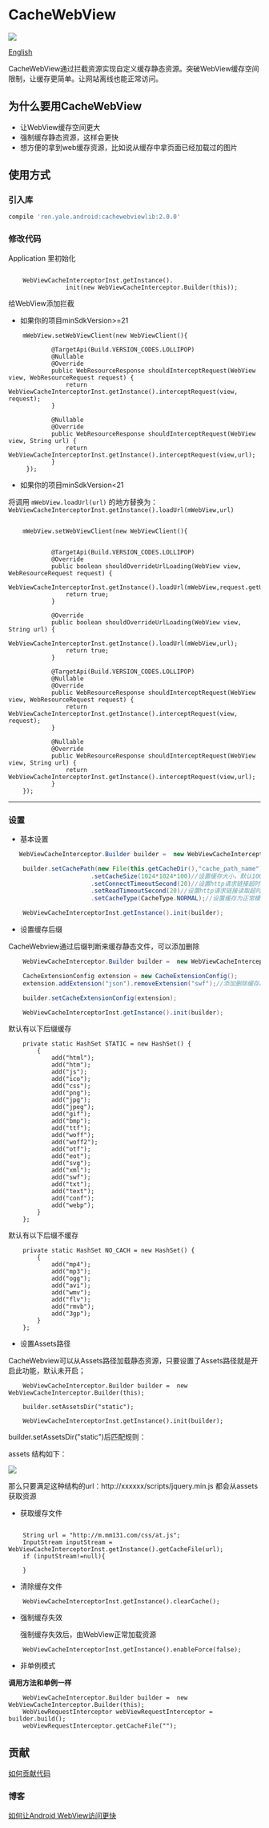 # CacheWebView

[![](https://img.shields.io/badge/jcenter-2.0.0-519dd9.svg)](https://bintray.com/yale8848/maven/CacheWebView/2.0.0)

  [English](https://github.com/yale8848/CacheWebView/blob/master/README_EN.md)

  CacheWebView通过拦截资源实现自定义缓存静态资源。突破WebView缓存空间限制，让缓存更简单。让网站离线也能正常访问。

## 为什么要用CacheWebView

- 让WebView缓存空间更大
- 强制缓存静态资源，这样会更快
- 想方便的拿到web缓存资源，比如说从缓存中拿页面已经加载过的图片


## 使用方式

### 引入库

```groovy
compile 'ren.yale.android:cachewebviewlib:2.0.0'
```

### 修改代码

Application 里初始化

```

    WebViewCacheInterceptorInst.getInstance().
                init(new WebViewCacheInterceptor.Builder(this));

```


给WebView添加拦截

- 如果你的项目minSdkVersion>=21

```
    mWebView.setWebViewClient(new WebViewClient(){

            @TargetApi(Build.VERSION_CODES.LOLLIPOP)
            @Nullable
            @Override
            public WebResourceResponse shouldInterceptRequest(WebView view, WebResourceRequest request) {
                return  WebViewCacheInterceptorInst.getInstance().interceptRequest(view, request);
            }

            @Nullable
            @Override
            public WebResourceResponse shouldInterceptRequest(WebView view, String url) {
                return  WebViewCacheInterceptorInst.getInstance().interceptRequest(view,url);
            }
     });

```

- 如果你的项目minSdkVersion<21

将调用 `mWebView.loadUrl(url)` 的地方替换为：`WebViewCacheInterceptorInst.getInstance().loadUrl(mWebView,url)`

```

    mWebView.setWebViewClient(new WebViewClient(){


            @TargetApi(Build.VERSION_CODES.LOLLIPOP)
            @Override
            public boolean shouldOverrideUrlLoading(WebView view, WebResourceRequest request) {
                WebViewCacheInterceptorInst.getInstance().loadUrl(mWebView,request.getUrl().toString());
                return true;
            }

            @Override
            public boolean shouldOverrideUrlLoading(WebView view, String url) {
                WebViewCacheInterceptorInst.getInstance().loadUrl(mWebView,url);
                return true;
            }

            @TargetApi(Build.VERSION_CODES.LOLLIPOP)
            @Nullable
            @Override
            public WebResourceResponse shouldInterceptRequest(WebView view, WebResourceRequest request) {
                return  WebViewCacheInterceptorInst.getInstance().interceptRequest(view, request);
            }

            @Nullable
            @Override
            public WebResourceResponse shouldInterceptRequest(WebView view, String url) {
                return  WebViewCacheInterceptorInst.getInstance().interceptRequest(view,url);
            }
    });

```

---

### 设置

 - 基本设置

 ```Java
    WebViewCacheInterceptor.Builder builder =  new WebViewCacheInterceptor.Builder(this);

     builder.setCachePath(new File(this.getCacheDir(),"cache_path_name"))//设置缓存路径，默认getCacheDir，名称CacheWebViewCache
                        .setCacheSize(1024*1024*100)//设置缓存大小，默认100M
                        .setConnectTimeoutSecond(20)//设置http请求链接超时，默认20秒
                        .setReadTimeoutSecond(20)//设置http请求链接读取超时，默认20秒
                        .setCacheType(CacheType.NORMAL);//设置缓存为正常模式，默认模式为强制缓存静态资源

     WebViewCacheInterceptorInst.getInstance().init(builder);
 ```

- 设置缓存后缀

CacheWebview通过后缀判断来缓存静态文件，可以添加删除

```Java
    WebViewCacheInterceptor.Builder builder =  new WebViewCacheInterceptor.Builder(this);

    CacheExtensionConfig extension = new CacheExtensionConfig();
    extension.addExtension("json").removeExtension("swf");//添加删除缓存后缀

    builder.setCacheExtensionConfig(extension);

    WebViewCacheInterceptorInst.getInstance().init(builder);
```

默认有以下后缀缓存

```
    private static HashSet STATIC = new HashSet() {
        {
            add("html");
            add("htm");
            add("js");
            add("ico");
            add("css");
            add("png");
            add("jpg");
            add("jpeg");
            add("gif");
            add("bmp");
            add("ttf");
            add("woff");
            add("woff2");
            add("otf");
            add("eot");
            add("svg");
            add("xml");
            add("swf");
            add("txt");
            add("text");
            add("conf");
            add("webp");
        }
    };

```

默认有以下后缀不缓存

```
    private static HashSet NO_CACH = new HashSet() {
        {
            add("mp4");
            add("mp3");
            add("ogg");
            add("avi");
            add("wmv");
            add("flv");
            add("rmvb");
            add("3gp");
        }
    };
```

- 设置Assets路径

CacheWebview可以从Assets路径加载静态资源，只要设置了Assets路径就是开启此功能，默认未开启；

```
    WebViewCacheInterceptor.Builder builder =  new WebViewCacheInterceptor.Builder(this);

    builder.setAssetsDir("static");

    WebViewCacheInterceptorInst.getInstance().init(builder);
```

builder.setAssetsDir("static")后匹配规则：

assets 结构如下：

![](art/assets.png)

那么只要满足这种结构的url：http://xxxxxx/scripts/jquery.min.js 都会从assets获取资源


- 获取缓存文件

```

    String url = "http://m.mm131.com/css/at.js";
    InputStream inputStream =  WebViewCacheInterceptorInst.getInstance().getCacheFile(url);
    if (inputStream!=null){

    }

```

- 清除缓存文件

```
    WebViewCacheInterceptorInst.getInstance().clearCache();
```

- 强制缓存失效

  强制缓存失效后，由WebView正常加载资源

```
    WebViewCacheInterceptorInst.getInstance().enableForce(false);
```

- 非单例模式

**调用方法和单例一样**

```
    WebViewCacheInterceptor.Builder builder =  new WebViewCacheInterceptor.Builder(this);
    WebViewRequestInterceptor webViewRequestInterceptor = builder.build();
    webViewRequestInterceptor.getCacheFile("");
```

## 贡献

   [如何贡献代码](https://github.com/yale8848/CacheWebView/blob/master/CONTRIBUTING.md)

### 博客

  [如何让Android WebView访问更快](https://my.oschina.net/yale8848/blog/1544298)
